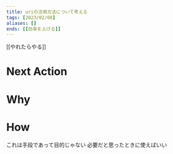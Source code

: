 ```yaml
---
title: uriの活用方法について考える
tags: [2023/02/08]
aliases: []
ends: [[効率を上げる]]
---
```


[[やれたらやる]]
# Next Action
# Why
# How
これは手段であって目的じゃない
必要だと思ったときに使えばいい